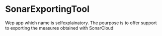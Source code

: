 # SonarExportingTool
Wep app which name is selfexplainatory. The pourpose is to offer support to exporting the measures obtained with SonarCloud

